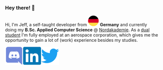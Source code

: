 ### Hey there! 🚀
  
Hi, I'm Jeff, a self-taught developer from <img src="/meta/images/germany.svg" /> <b>Germany</b> and currently doing my <b>B.Sc. Applied Computer Science</b> @ [Nordakademie](https://www.nordakademie.de/). As a [dual student](https://www.ue-germany.com/blog/en/what-does-dual-study-mean-in-practice/#:~:text=This%20combination%20of%20study%20program,and%20do%20an%20apprenticeship%20simultaneously.) I'm fully employed at an aerospace corporation, which gives me the opportunity to gain a lot of (work) experience besides my studies.

[![Jeff's Discord](/meta/images/discord.svg)](https://discord.com/users/165474051706454016/)[![Jeff's LinkedIn](/meta/images/linkedin.svg)](https://linkedin.com/in/jeff-saupe-a4460a203/)[![Jeff's Twitter](/meta/images/twitter.svg)](https://twitter.com/jeffsaupe/)
